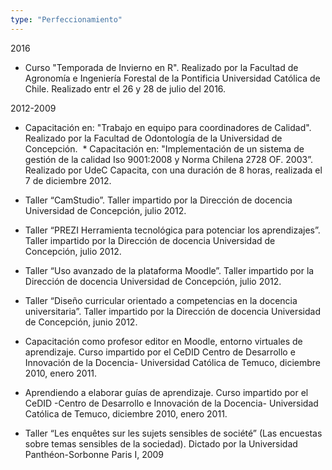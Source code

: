 ```yaml
---
type: "Perfeccionamiento"
---
```


2016
* Curso "Temporada de Invierno en R". Realizado por la Facultad de Agronomía e Ingeniería Forestal de la Pontificia Universidad Católica de Chile. Realizado entr el 26 y 28 de julio del 2016.

2012-2009

* Capacitación en: "Trabajo en equipo para coordinadores de Calidad". Realizado por la Facultad de Odontología de la Universidad de Concepción.
​
​* Capacitación en: "Implementación de un sistema de gestión de la calidad Iso 9001:2008 y Norma Chilena 2728 OF. 2003”. Realizado por UdeC Capacita, con una duración de 8 horas, realizada el 7 de diciembre 2012.
​
* Taller “CamStudio”. Taller impartido por la Dirección de docencia Universidad de Concepción, julio 2012.

* Taller “PREZI Herramienta tecnológica para potenciar los aprendizajes”. Taller impartido por la Dirección de docencia Universidad de Concepción, julio 2012.

* Taller “Uso avanzado de la plataforma Moodle”. Taller impartido por la Dirección de docencia Universidad de Concepción, julio 2012.

* Taller “Diseño curricular orientado a competencias en la docencia universitaria”. Taller impartido por la Dirección de docencia Universidad de Concepción, junio 2012.

* Capacitación como profesor editor en Moodle, entorno virtuales de aprendizaje. Curso impartido por el CeDID Centro de Desarrollo e Innovación de la Docencia- Universidad Católica de Temuco, diciembre 2010, enero 2011.

* Aprendiendo a elaborar guías de aprendizaje. Curso impartido por el CeDID -Centro de Desarrollo e Innovación de la Docencia- Universidad Católica de Temuco, diciembre 2010, enero 2011.

* Taller “Les enquêtes sur les sujets sensibles de société” (Las encuestas sobre temas sensibles de la sociedad). Dictado por la Universidad Panthéon-Sorbonne Paris I, 2009
